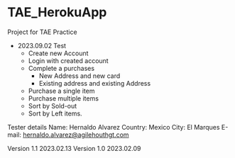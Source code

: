 # TAE_HerokuApp

Project for TAE Practice

- 2023.09.02 Test
  - Create new Account
  - Login with created account
  - Complete a purchases
    - New Address and new card
    - Existing address and existing Address
  - Purchase a single item
  - Purchase multiple items
  - Sort by Sold-out
  - Sort by Left items.


Tester details
Name: Hernaldo Alvarez
Country: Mexico
City: El Marques
E-mail: hernaldo.alvarez@agilehouthgt.com

Version 1.1 2023.02.13
Version 1.0 2023.02.09
